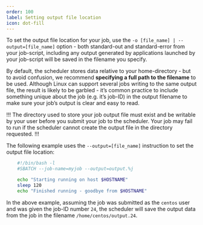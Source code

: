 ```yaml
---
order: 100
label: Setting output file location
icon: dot-fill
---
```


To set the output file location for your job, use the `-o [file_name] | --output=[file_name]` option - both standard-out and standard-error from your job-script, including any output generated by applications launched by your job-script will be saved in the filename you specify.

By default, the scheduler stores data relative to your home-directory - but to avoid confusion, we recommend **specifying a full path to the filename** to be used. Although Linux can support several jobs writing to the same output file, the result is likely to be garbled - it’s common practice to include something unique about the job (e.g. it’s job-ID) in the output filename to make sure your job’s output is clear and easy to read.

!!!
The directory used to store your job output file must exist and be writable by your user before you submit your job to the scheduler. Your job may fail to run if the scheduler cannot create the output file in the directory requested.
!!!

The following example uses the `--output=[file_name]` instruction to set the output file location:

```bash
    #!/bin/bash -l
    #SBATCH --job-name=myjob --output=output.%j

    echo "Starting running on host $HOSTNAME"
    sleep 120
    echo "Finished running - goodbye from $HOSTNAME"
```

In the above example, assuming the job was submitted as the `centos` user and was given the job-ID number `24`, the scheduler will save the output data from the job in the filename `/home/centos/output.24`.
